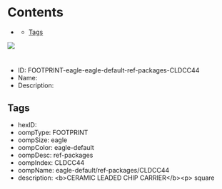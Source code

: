 



Contents
========

* [](#)
	* [Tags](#tags)
  
![][im]
# 

- ID: FOOTPRINT-eagle-eagle-default-ref-packages-CLDCC44
- Name: 
- Description: 

## Tags

- hexID: 
- oompType: FOOTPRINT
- oompSize: eagle
- oompColor: eagle-default
- oompDesc: ref-packages
- oompIndex: CLDCC44
- oompName: eagle-default/ref-packages/CLDCC44
- description: &lt;b&gt;CERAMIC LEADED CHIP CARRIER&lt;/b&gt;&lt;p&gt;&#xD;
square



[im]: image.png
